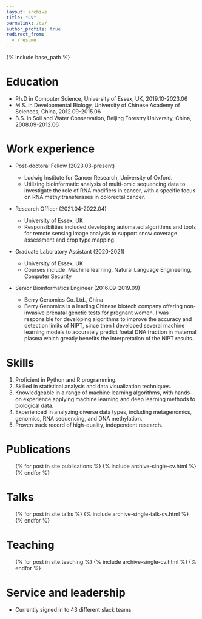 ```yaml
---
layout: archive
title: "CV"
permalink: /cv/
author_profile: true
redirect_from:
  - /resume
---
```


{% include base_path %}

Education
======
* Ph.D in Computer Science, University of Essex, UK, 2019.10-2023.06
* M.S. in Developmental Biology, University of Chinese Academy of Sciences, China, 2012.09-2015.06
* B.S. in Soil and Water Conservation, Beijing Forestry University, China, 2008.09-2012.06


Work experience
======
* Post-doctoral Fellow (2023.03-present)
  * Ludwig Institute for Cancer Research, University of Oxford.
  * Utilizing bioinformatic analysis of multi-omic sequencing data to investigate the role of RNA modifiers in cancer, with a specific focus on RNA methyltransferases in colorectal cancer.
    
* Research Officer (2021.04-2022.04)
  * University of Essex, UK
  * Responsibilities included developing automated algorithms and tools for remote sensing image analysis to support snow coverage assessment and crop type mapping.

* Graduate Laboratory Assistant (2020-2021)
  * University of Essex, UK
  * Courses include: Machine learning, Natural Language Engineering, Computer Security

* Senior Bioinformatics Engineer (2016.09-2019.09)
  * Berry Genomics Co. Ltd., China
  * Berry Genomics is a leading Chinese biotech company offering non-invasive prenatal genetic tests for pregnant women. I was responsible for developing algorithms to improve the accuracy and detection limits of NIPT, since then I developed several machine learning models to accurately predict foetal DNA fraction in maternal plasma which greatly benefits the interpretation of the NIPT results.

  
Skills
======
1. Proficient in Python and R programming.
2. Skilled in statistical analysis and data visualization techniques.
3. Knowledgeable in a range of machine learning algorithms, with hands-on experience applying machine learning and deep learning methods to biological data.
4. Experienced in analyzing diverse data types, including metagenomics, genomics, RNA sequencing, and DNA methylation.
5. Proven track record of high-quality, independent research.

Publications
======
  <ul>{% for post in site.publications %}
    {% include archive-single-cv.html %}
  {% endfor %}</ul>
  
Talks
======
  <ul>{% for post in site.talks %}
    {% include archive-single-talk-cv.html %}
  {% endfor %}</ul>
  
Teaching
======
  <ul>{% for post in site.teaching %}
    {% include archive-single-cv.html %}
  {% endfor %}</ul>
  
Service and leadership
======
* Currently signed in to 43 different slack teams
